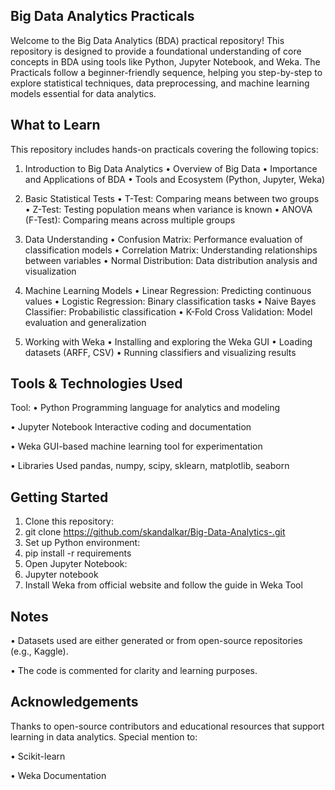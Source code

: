 ## Big Data Analytics Practicals
Welcome to the Big Data Analytics (BDA) practical repository!
This repository is designed to provide a foundational understanding of core concepts in BDA using tools like Python, Jupyter Notebook, and Weka. The Practicals follow a beginner-friendly sequence, helping you step-by-step to explore statistical techniques, data preprocessing, and machine learning models essential for data analytics.

## What to Learn
This repository includes hands-on practicals covering the following topics:
1. Introduction to Big Data Analytics
•	Overview of Big Data
•	Importance and Applications of BDA
•	Tools and Ecosystem (Python, Jupyter, Weka)

2. Basic Statistical Tests
•	T-Test: Comparing means between two groups
•	Z-Test: Testing population means when variance is known
•	ANOVA (F-Test): Comparing means across multiple groups

3. Data Understanding
•	Confusion Matrix: Performance evaluation of classification models
•	Correlation Matrix: Understanding relationships between variables
•	Normal Distribution: Data distribution analysis and visualization

4. Machine Learning Models
•	Linear Regression: Predicting continuous values
•	Logistic Regression: Binary classification tasks
•	Naive Bayes Classifier: Probabilistic classification
•	K-Fold Cross Validation: Model evaluation and generalization

5. Working with Weka
•	Installing and exploring the Weka GUI
•	Loading datasets (ARFF, CSV)
•	Running classifiers and visualizing results

## Tools & Technologies Used
Tool:
•	Python Programming language for analytics and modeling

•	Jupyter Notebook   Interactive coding and documentation

•	Weka    GUI-based machine learning tool for experimentation

•	Libraries Used pandas, numpy, scipy, sklearn, matplotlib, seaborn


## Getting Started
1.	Clone this repository:
2.	git clone https://github.com/skandalkar/Big-Data-Analytics-.git
3.	Set up Python environment:
4.	pip install -r requirements
5.	Open Jupyter Notebook:
6.	Jupyter notebook
7.	Install Weka from official website and follow the guide in Weka Tool

## Notes
•	Datasets used are either generated or from open-source repositories (e.g., Kaggle).

•	The code is commented for clarity and learning purposes.

## Acknowledgements
Thanks to open-source contributors and educational resources that support learning in data analytics. Special mention to:

•	Scikit-learn

•	Weka Documentation
